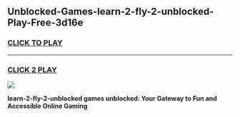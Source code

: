 
## Unblocked-Games-learn-2-fly-2-unblocked-Play-Free-3d16e
<h3>
<a href="https://premium76.site?title=learn-2-fly-2-unblocked&ref=19M">CLICK TO PLAY</a></h3>
<hr>

<h3>
<a href="https://premium76.site?title=learn-2-fly-2-unblocked&ref=19M">CLICK 2 PLAY</a>
  
</h3>

<a href="https://premium76.site?title=learn-2-fly-2-unblocked&ref=19M"><img src="https://clearcache.store/games.png"></a>


**learn-2-fly-2-unblocked games unblocked: Your Gateway to Fun and Accessible Online Gaming**
